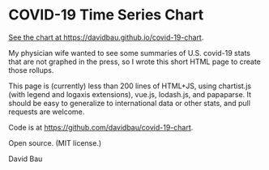 COVID-19 Time Series Chart
==========================

<a href="https://davidbau.github.io/covid-19-chart">See the chart at
https://davidbau.github.io/covid-19-chart</a>.

My physician wife wanted to see some summaries of U.S. covid-19
stats that are not graphed in the press, so I wrote this short HTML
page to create those rollups.

This page is (currently) less than 200 lines of HTML+JS, using chartist.js
(with legend and logaxis extensions), vue.js, lodash.js, and papaparse.
It should be easy to generalize to international data or other stats,
and pull requests are welcome.

Code is at <a href="https://github.com/davidbau/covid-19-chart">
https://github.com/davidbau/covid-19-chart</a>.

Open source. (MIT license.)

David Bau

